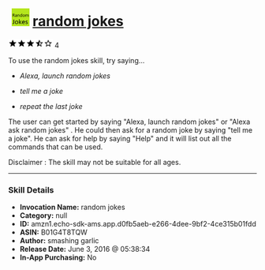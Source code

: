 # &nbsp;<img src="skill_icon" alt="random jokes icon" width="36"> [random jokes](http://alexa.amazon.com/#skills/amzn1.echo-sdk-ams.app.d0fb5aeb-e266-4dee-9bf2-4ce315b01fdd)
![3.6 stars](../../images/ic_star_black_18dp_1x.png)![3.6 stars](../../images/ic_star_black_18dp_1x.png)![3.6 stars](../../images/ic_star_black_18dp_1x.png)![3.6 stars](../../images/ic_star_half_black_18dp_1x.png)![3.6 stars](../../images/ic_star_border_black_18dp_1x.png) 4

To use the random jokes skill, try saying...

* *Alexa, launch random jokes*

* *tell me a joke*

* *repeat the last joke*

The user can get started by saying "Alexa, launch random jokes" or "Alexa ask random jokes" . He could then ask for a random joke by saying "tell me a joke". He can ask for help by saying "Help" and it will list out all the commands that can be used.

Disclaimer :  The skill may not be suitable for all ages.

***

### Skill Details

* **Invocation Name:** random jokes
* **Category:** null
* **ID:** amzn1.echo-sdk-ams.app.d0fb5aeb-e266-4dee-9bf2-4ce315b01fdd
* **ASIN:** B01G4T8TQW
* **Author:** smashing garlic
* **Release Date:** June 3, 2016 @ 05:38:34
* **In-App Purchasing:** No
